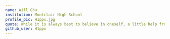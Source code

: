 ```yaml
---
name: Will Chu
institution: Montclair High School
profile_pic: H1ppx.jpg
quote: While it is always best to believe in oneself, a little help from others can be a great blessing - Uncle Iroh
github_user: H1ppx
---
```

